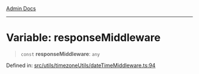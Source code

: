 [Admin Docs](/)

***

# Variable: responseMiddleware

> `const` **responseMiddleware**: `any`

Defined in: [src/utils/timezoneUtils/dateTimeMiddleware.ts:94](https://github.com/PalisadoesFoundation/talawa-admin/blob/main/src/utils/timezoneUtils/dateTimeMiddleware.ts#L94)
